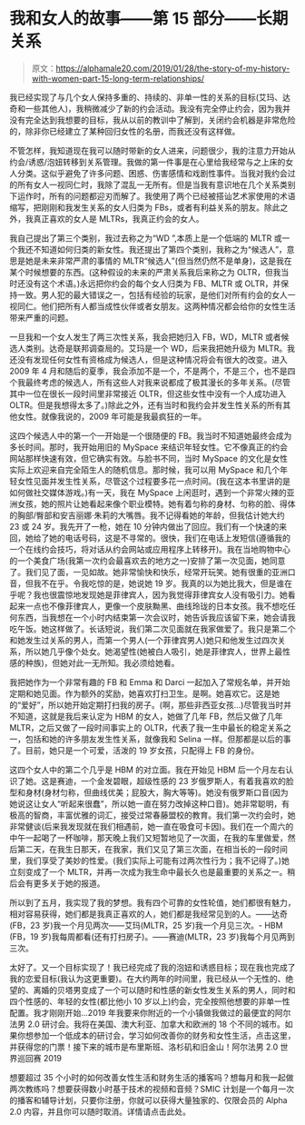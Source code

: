 # 我和女人的故事——第 15 部分——长期关系

> 原文：<https://alphamale20.com/2019/01/28/the-story-of-my-history-with-women-part-15-long-term-relationships/>

我已经实现了与几个女人保持多重的、持续的、非单一性的关系的目标(艾玛、达奇和一些其他人)，我稍微减少了新的约会活动。我没有完全停止约会，因为我并没有完全达到我想要的目标，我从以前的教训中了解到，关闭约会机器是非常危险的，除非你已经建立了某种回归女性的名册，而我还没有这样做。

不管怎样，我知道现在我可以随时带新的女人进来，问题很少，我的注意力开始从约会/诱惑/泡妞转移到关系管理。我做的第一件事是在心里给我经常与之上床的女人分类。这似乎避免了许多问题、困惑、伤害感情和戏剧性事件。当我对我约会过的所有女人一视同仁时，我除了混乱一无所有。但是当我有意识地在几个关系类别下运作时，所有的问题都迎刃而解了。我使用了两个已经被搭讪艺术家使用的术语缩写，把刚刚和我发生关系的女人归类为 FBs，或者有利益关系的朋友。除此之外，我真正喜欢的女人是 MLTRs，我真正约会的女人。

我自己提出了第三个类别，我过去称之为“WD ”,本质上是一个低端的 MLTR 或一个我还不知道如何归类的新女性。我还提出了第四个类别，我称之为“候选人”，意思是她是未来非常严肃的事情的 MLTR“候选人”(但当然仍然不是单身)，这是我在某个时候想要的东西。(这种假设的未来的严肃关系我后来称之为 OLTR，但我当时还没有这个术语。)永远把你约会的每个女人归类为 FB、MLTR 或 OLTR，并保持一致。男人犯的最大错误之一，包括有经验的玩家，是他们对所有约会的女人一视同仁。他们把所有人都当成性伙伴或者女朋友。这两种情况都会给你的女性生活带来严重的问题。

一旦我和一个女人发生了两三次性关系，我会把她归入 FB，WD，MLTR 或者候选人类别。达奇是联邦调查局的。艾玛是一个 WD，后来我把她升级为 MLTR。我还没有发现任何女性有资格成为候选人，但是这种情况将会有很大的改变。进入 2009 年 4 月和随后的夏季，我会添加不是一个，不是两个，不是三个，也不是四个我最终考虑的候选人，所有这些人对我来说都成了极其漫长的多年关系。(尽管其中一位在很长一段时间里非常接近 OLTR，但这些女性中没有一个人成功进入 OLTR。但是我想得太多了。)除此之外，还有当时和我约会并发生性关系的所有其他女性。就像我说的，2009 年可能是我最疯狂的一年。

这四个候选人中的第一个一开始是一个很随便的 FB。我当时不知道她最终会成为多长时间。那时，我开始用旧的 MySpace 来结识年轻女性。它不像真正的约会网站那样快速有效，但它确实有效。与脸书不同，当时 MySpace 的文化是女性实际上欢迎来自完全陌生人的随机信息。那时候，我可以用 MySpace 和几个年轻女性见面并发生性关系，尽管这个过程要多花一点时间。(我在这本书里讲的是如何做社交媒体游戏。)有一天，我在 MySpace 上闲逛时，遇到一个非常火辣的亚洲女孩，她的照片让她看起来像个职业模特。她有着匀称的身材、匀称的脸、得体的胸部/臀部和安吉丽娜·朱莉的大嘴唇。我不记得看她的年龄，但我估计她大约 23 或 24 岁。我先开了一枪，她在 10 分钟内做出了回应。我们有一个快速的来回，她给了她的电话号码，这是不寻常的。很快，我们在电话上发短信(遵循我的一个在线约会技巧，将对话从约会网站或应用程序上转移开)。我在当地购物中心的一个美食广场(我第一次约会最喜欢去的地方之一)安排了第一次见面，她同意了。我们见了面，一见如故。她非常愉快和快乐，经常开玩笑。她有很重的亚洲口音，但我不在乎。令我吃惊的是，她说她 19 岁。我真的以为她比我大，但是谁在乎呢？我也很震惊地发现她是菲律宾人，因为我觉得菲律宾女人没有吸引力。她看起来一点也不像菲律宾人，更像一个皮肤黝黑、曲线玲珑的日本女孩。我不想吃任何东西，当我想在一个小时内结束第一次会议时，她告诉我应该留下来，她会请我吃午饭。她这样做了。长话短说，我们第二次见面就在我家做爱了。我只是第二个和她发生过关系的男人，而第一个男人(一个菲律宾男人)她只和他发生过四次关系，所以她几乎像个处女。她渴望性(她被白人吸引，她是菲律宾人，世界上最性感的种族)，但她对此一无所知。我必须给她看。

我把她作为一个非常有趣的 FB 和 Emma 和 Darci 一起加入了常规名单，并开始定期和她见面。作为额外的奖励，她喜欢打扫卫生。是啊。她喜欢它。这是她的“爱好”，所以她开始定期打扫我的房子。(啊，那些非西亚女孩...)尽管我当时并不知道，这就是我后来认定为 HBM 的女人，她做了几年 FB，然后又做了几年 MLTR，之后又做了一段时间事实上的 OLTR，代表了我一生中最长的稳定关系之一，包括和她的许多朋友发生性关系，就像我和 Selina 一样。但那都是以后的事了。目前，她只是一个可爱，活泼的 19 岁女孩，只配得上 FB 的身份。

这四个女人中的第二个几乎是 HBM 的对立面。我在开始见 HBM 后一个月左右认识了她。这是赛迪，一个金发碧眼，超级性感的 23 岁俄罗斯人，有着我喜欢的脸型和身材(身材匀称，但曲线优美；屁股大，胸大等等)。她没有俄罗斯口音(因为她说这让女人“听起来很蠢”，所以她一直在努力改掉这种口音)。她非常聪明，有极高的智商，丰富优雅的词汇，接受过常春藤盟校的教育。我们第一次约会时，她非常健谈(后来我发现就在我们相遇前，她一直在吸食可卡因)。我们在一个周六的中午一起喝了一杯咖啡，那天晚上我们又短暂地见了一次面，在我的车里做爱，然后第二天，在我生日那天，在我家，我们又见了第三次面，在相当长的一段时间里，我们享受了美妙的性爱。(我们实际上可能有过两次性行为；我不记得了。)她立刻变成了一个 MLTR，并再一次成为我生命中最长久也是最重要的关系之一。稍后会有更多关于她的报道。

所以到了五月，我实现了我的梦想。我有四个可靠的女性轮值，她们都很有魅力，相对容易获得，她们都是我真正喜欢的人，她们都是我经常见到的人。——达奇(FB，23 岁)我一个月见两次——艾玛(MLTR，25 岁)我一个月见三次。- HBM (FB，19 岁)我每周都看(还有打扫房子)。——赛迪(MLTR，23 岁)我每个月见两到三次。

太好了。又一个目标实现了！我已经完成了我的泡妞和诱惑目标；现在我也完成了我的恋爱目标(我认为这更重要)。在大约两年的时间里，我已经从一个无性的、绝望的、离婚的贝塔男变成了一个可以随时和性感的新女性发生关系的男人，同时和四个性感的、年轻的女性(都比他小 10 岁以上)约会，完全按照他想要的非单一性配置。我才刚刚开始...2019 年我要来你附近的一个小镇做我做过的最便宜的阿尔法男 2.0 研讨会。我将在美国、澳大利亚、加拿大和欧洲的 18 个不同的城市。如果你想参加一个低成本的研讨会，学习如何改善你的财务和女性生活，点击这里，并获得您的门票！接下来的城市是布里斯班、洛杉矶和旧金山！阿尔法男 2.0 世界巡回赛 2019

想要超过 35 个小时的如何改善女性生活和财务生活的播客吗？想每月和我一起做两次教练吗？想要获得数小时基于技术的视频和音频？SMIC 计划是一个每月一次的播客和辅导计划，只要你注册，你就可以获得大量独家的、仅限会员的 Alpha 2.0 内容，并且你可以随时取消。详情请点击此处。